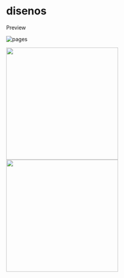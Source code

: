 # disenos

Preview

![pages](https://user-images.githubusercontent.com/119276947/204362452-a4fee0b7-614c-4fd5-ac21-c52dfe537ff5.gif)

<img src="https://user-images.githubusercontent.com/119276947/204362485-b1470b5b-4463-4ce5-b7c9-e3e2edf92b1b.jpg" width="300">
<img src="https://user-images.githubusercontent.com/119276947/204362490-dbd7c93e-fe5c-4097-85c3-8a4fdc5f1fa0.jpg" width="300">

